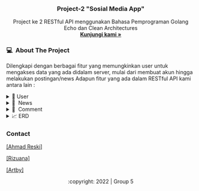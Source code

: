 
<div id="top"></div>
<!-- PROJECT LOGO -->
<br/>
<div align="center">

  <h3 align="center">Project-2 "Sosial Media App"</h3>

  <p align="center">
    Project ke 2 RESTful API menggunakan Bahasa Pemprograman Golang Echo dan Clean Architectures
    <br />
    <a href=""><strong>Kunjungi kami »</strong></a>
    <br />
  </p>
</div>

<!-- ABOUT THE PROJECT -->
### 💻 &nbsp;About The Project

   
Dilengkapi dengan berbagai fitur yang memungkinkan user untuk mengakses data yang ada didalam server, mulai dari membuat akun hingga melakukan postingan/news 
Adapun fitur yang ada dalam RESTful API kami antara lain :
<div>
      <details>
<summary>🙎 User</summary>
  
  <!---
  | Command | Description |
| --- | --- |
  --->
  
 User dapat membuat Akun dan Login, agar mendapat legalitas untuk mengakses berbagai fitur lain di aplikasi ini. 
 Terdapat juga fitur Update untuk mengedit data yang berkaitan dengan user, serta fitur delete jika user menginginkan akunnya dihapus.
 
<div>
  
| Feature User | Endpoint | Param | JWT Token | Fungsi |
| --- | --- | --- | --- | --- |
| POST | /users  | - | NO | Melakukan proses registrasi user |
| POST | /login | - | NO | Melakukan proses login user |
| GET | /users | - | YES | Mendapatkan informasi akun user yang sedang login |
| PUT | /users | - | YES | Melakukan update informasi akun user yang sedang login | 
| DEL | /users | - | YES | Menghapus akun user yang sedang login |

</details>  

<details>
<summary>🎉 &nbsp;News</summary>
  
  <!---
  | Command | Description |
| --- | --- |
  --->
  
User dapat memposting news sendiri yang bisa dikomentari oleh orang lain. Beberapa fitur yang lain ialah User dapat mengupdate dan menghapus news yang ia buat,
  
| Feature news | Endpoint | Param | JWT Token | Fungsi |
| --- | --- | --- | --- | --- |
| GET | /news  | - | NO | Mendapatkan informasi seluruh news yang ada |
| GET | /news/:idnews | idnews | NO | Mendapatkan informasi news secara detail melalui id news |
| GET | /news/mylists | - | YES | Mendapatkan informasi seluruh news user yang ia selenggarakan |
| POST | /news | - | YES | YES | Membuat news baru |
| DELETE | /news/:idnews | idnews | YES | Melakukan delete news yang diselenggarakan oleh user berdasarkan id news |
| PUT |  /news/:idnews | idnews | YES | Melakukan update news tertentu yang diselenggarakan oleh user berdasarkan id news |

</details>

<details>
<summary>💬 &nbsp;Comment</summary>
  
  <!---
  | Command | Description |
| --- | --- |
  --->
Comment merupakan fitur dimana user dapat memberikan comment/komentar pada event yang tersedia dan komentar tersebut dapat dilihat juga oleh user yang lain.

| Feature comment | Endpoint | Param | JWT Token | Fungsi |
| --- | --- | --- | --- | --- |
| POST | /comments | - | YES | Memberikan comment/komentar pada event yang ada |
| GET | /comments/:idEvent | idEvent | YES | Menampilkan comment/komentar yang ada pada suatu event berdasarkan id event |

</details>


<details>
<summary>📈&nbsp;ERD</summary>
<img src="https://github.com/rizunadiva/Social-Media-App-Group-5/blob/deployment/erd/erd.jpg">
</details>

<!-- CONTACT -->
### Contact

[[Ahmad Reski]](https://github.com/reski-id)

[[Rizuana]](https://github.com/rizunadiva)

[[Artby]](https://github.com/)


<p align="center">:copyright: 2022 | Group 5</p>
</h3>
